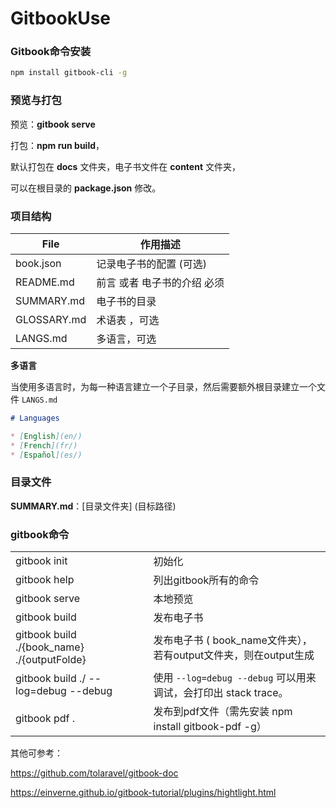 # GitbookUse



### Gitbook命令安装

```bash
npm install gitbook-cli -g
```



### 预览与打包

预览：**gitbook serve**

打包：**npm run build**，

默认打包在 **docs** 文件夹，电子书文件在 **content** 文件夹，

可以在根目录的 **package.json** 修改。



### 项目结构

| File        | 作用描述                    |
| ----------- | --------------------------- |
| book.json   | 记录电子书的配置 (可选)     |
| README.md   | 前言 或者 电子书的介绍 必须 |
| SUMMARY.md  | 电子书的目录                |
| GLOSSARY.md | 术语表 ，可选               |
| LANGS.md    | 多语言，可选                |

**多语言**

当使用多语言时，为每一种语言建立一个子目录，然后需要额外根目录建立一个文件 `LANGS.md`

```markdown
# Languages

* [English](en/)
* [French](fr/)
* [Español](es/)
```



### 目录文件

**SUMMARY.md**：[目录文件夹] (目标路径)



### gitbook命令

|                                             |                                                              |
| :------------------------------------------ | ------------------------------------------------------------ |
| gitbook init                                | 初始化                                                       |
| gitbook help                                | 列出gitbook所有的命令                                        |
| gitbook serve                               | 本地预览                                                     |
| gitbook build                               | 发布电子书                                                   |
| gitbook build ./{book_name} ./{outputFolde} | 发布电子书 ( book_name文件夹），若有output文件夹，则在output生成 |
| gitbook build ./ --log=debug --debug        | 使用 `--log=debug --debug` 可以用来调试，会打印出 stack trace。 |
| gitbook pdf .                               | 发布到pdf文件（需先安装 npm install gitbook-pdf -g）         |



其他可参考：

https://github.com/tolaravel/gitbook-doc

https://einverne.github.io/gitbook-tutorial/plugins/hightlight.html